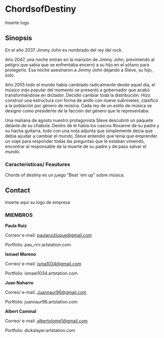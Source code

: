 # ChordsofDestiny
Inserte logo

## Sinopsis

En el año 2037 Jimmy John es nombrado del rey del rock.

Año 2047, una noche entran en la mansión de Jimmy John, previniendo al peligro que sabía que se enfrentaba encerró a su hijo en el sótano para protegerlo. 
Esa noche asesinaron a Jimmy John dejando a Steve, su hijo, solo.

Año 2055 todo el mundo había cambiado radicalmente desde aquel día, el músico más popular del momento se presentó a gobernador que acabó transformándose en dictador. Decidió cambiar toda la distribución. Hizo construir una estructura con forma de anillo con nueve subniveles, clasificó a la población por género de música. Cada rey de un estilo de música se designó como presidente de la facción del género que le representaba.

Una mañana de agosto nuestro protagonista Steve descubrió un paquete delante de su chabola. Dentro de él había los cascos Roxanne de su padre y su hacha guitarra, todo con una nota adjunta que simplemente decia que debia ayudar a cambiar el mundo, Steve entendió que tenía que emprender un viaje para responder todas las preguntas que le estaban viniendo, encontrar al responsable de la muerte de su padre y de paso salvar el mundo.

### Características/ Feautures

Chords of destiny es un juego "Beat 'em up" sobre música. 



## Contact

Inserte aquí su logo de empresa

### **MIEMBROS**

**Paula Ruiz**

Correo/ e-mail: paularuizluque@gmail.com 

Portfolio: pau_rrrr.artstation.com

**Ismael Moreno**

Correo/ e-mail: isma1034@gmail.com

Portfolio: ismael1034.artstation.com

**Juan Naharro**

Correo/ e-mail: Juannaur96@gmail.com

Portfolio: juannaur96.artstation.com

**Albert Caminal**

Correo/ e-mail: albertolome1@gmail.com

Portfolio: dickslayer.artstation.com




